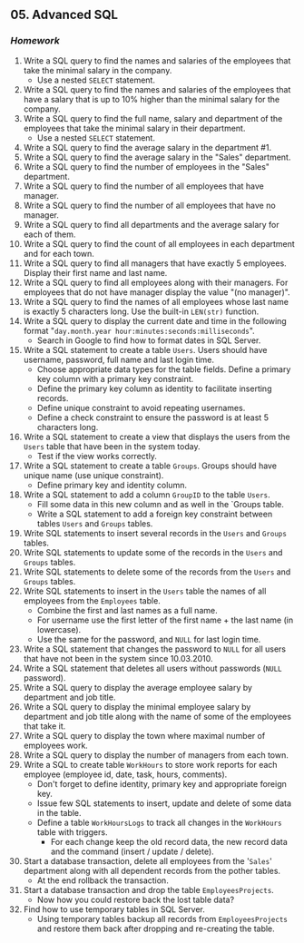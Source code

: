 ## 05. Advanced SQL
### _Homework_

1.	Write a SQL query to find the names and salaries of the employees that take the minimal salary in the company.
	*	Use a nested `SELECT` statement.
2.	Write a SQL query to find the names and salaries of the employees that have a salary that is up to 10% higher than the minimal salary for the company.
3.	Write a SQL query to find the full name, salary and department of the employees that take the minimal salary in their department.
	*	Use a nested `SELECT` statement.
4.	Write a SQL query to find the average salary in the department #1.
5.	Write a SQL query to find the average salary  in the "Sales" department.
6.	Write a SQL query to find the number of employees in the "Sales" department.
7.	Write a SQL query to find the number of all employees that have manager.
8.	Write a SQL query to find the number of all employees that have no manager.
9.	Write a SQL query to find all departments and the average salary for each of them.
10.	Write a SQL query to find the count of all employees in each department and for each town.
11.	Write a SQL query to find all managers that have exactly 5 employees. Display their first name and last name.
12.	Write a SQL query to find all employees along with their managers. For employees that do not have manager display the value "(no manager)".
13.	Write a SQL query to find the names of all employees whose last name is exactly 5 characters long. Use the built-in `LEN(str)` function.
14.	Write a SQL query to display the current date and time in the following format "`day.month.year hour:minutes:seconds:milliseconds`".
	*	Search in Google to find how to format dates in SQL Server.
15.	Write a SQL statement to create a table `Users`. Users should have username, password, full name and last login time.
	*	Choose appropriate data types for the table fields. Define a primary key column with a primary key constraint.
	*	Define the primary key column as identity to facilitate inserting records.
	*	Define unique constraint to avoid repeating usernames.
	*	Define a check constraint to ensure the password is at least 5 characters long.
16.	Write a SQL statement to create a view that displays the users from the `Users` table that have been in the system today.
	*	Test if the view works correctly.
17.	Write a SQL statement to create a table `Groups`. Groups should have unique name (use unique constraint).
	*	Define primary key and identity column.
18.	Write a SQL statement to add a column `GroupID` to the table `Users`.
	*	Fill some data in this new column and as well in the `Groups table.
	*	Write a SQL statement to add a foreign key constraint between tables `Users` and `Groups` tables.
19.	Write SQL statements to insert several records in the `Users` and `Groups` tables.
20.	Write SQL statements to update some of the records in the `Users` and `Groups` tables.
21.	Write SQL statements to delete some of the records from the `Users` and `Groups` tables.
22.	Write SQL statements to insert in the `Users` table the names of all employees from the `Employees` table.
	*	Combine the first and last names as a full name.
	*	For username use the first letter of the first name + the last name (in lowercase).
	*	Use the same for the password, and `NULL` for last login time.
23.	Write a SQL statement that changes the password to `NULL` for all users that have not been in the system since 10.03.2010.
24.	Write a SQL statement that deletes all users without passwords (`NULL` password).
25.	Write a SQL query to display the average employee salary by department and job title.
26.	Write a SQL query to display the minimal employee salary by department and job title along with the name of some of the employees that take it.
27.	Write a SQL query to display the town where maximal number of employees work.
28.	Write a SQL query to display the number of managers from each town.
29.	Write a SQL to create table `WorkHours` to store work reports for each employee (employee id, date, task, hours, comments).
	*	Don't forget to define  identity, primary key and appropriate foreign key. 
	*	Issue few SQL statements to insert, update and delete of some data in the table.
	*	Define a table `WorkHoursLogs` to track all changes in the `WorkHours` table with triggers.
		*	For each change keep the old record data, the new record data and the command (insert / update / delete).
30.	Start a database transaction, delete all employees from the '`Sales`' department along with all dependent records from the pother tables.
	*	At the end rollback the transaction.
31.	Start a database transaction and drop the table `EmployeesProjects`.
	*	Now how you could restore back the lost table data?
32.	Find how to use temporary tables in SQL Server.
	*	Using temporary tables backup all records from `EmployeesProjects` and restore them back after dropping and re-creating the table.

